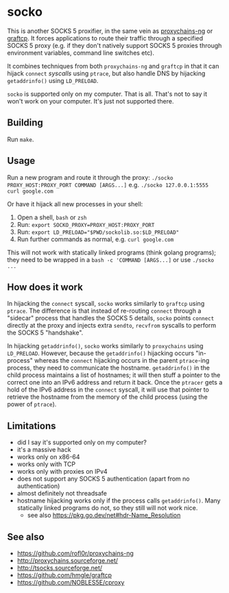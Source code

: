 # socko

This is another SOCKS 5 proxifier, in the same vein as
[proxychains-ng](https://github.com/rofl0r/proxychains-ng/) or
[graftcp](https://github.com/hmgle/graftcp).
It forces applications to route their traffic through a specified SOCKS 5 proxy
(e.g. if they don't natively support SOCKS 5 proxies through environment variables, command line switches etc).

It combines techniques from both `proxychains-ng` and `graftcp`
in that it can hijack `connect` *syscalls* using `ptrace`,
but also handle DNS by hijacking `getaddrinfo()` using `LD_PRELOAD`.

`socko` is supported only on my computer. That is all.
That's not to say it won't work on your computer. It's just not supported there.

## Building

Run `make`.

## Usage

Run a new program and route it through the proxy: `./socko PROXY_HOST:PROXY_PORT COMMAND [ARGS...]`
e.g. `./socko 127.0.0.1:5555 curl google.com`

Or have it hijack all new processes in your shell:
1. Open a shell, `bash` or `zsh`
1. Run: `export SOCKO_PROXY=PROXY_HOST:PROXY_PORT`
1. Run: `export LD_PRELOAD="$PWD/sockolib.so:$LD_PRELOAD"`
1. Run further commands as normal, e.g. `curl google.com`

This will not work with statically linked programs (think golang programs);
they need to be wrapped in a `bash -c 'COMMAND [ARGS...]` or use `./socko ...`

## How does it work

In hijacking the `connect` syscall, `socko` works similarly to `graftcp` using `ptrace`.
The difference is that instead of re-routing `connect` through a "sidecar" process that handles the SOCKS 5 details,
`socko` points `connect` directly at the proxy and injects extra `sendto`, `recvfrom`
syscalls to perform the SOCKS 5 "handshake".

In hijacking `getaddrinfo()`, `socko` works similarly to `proxychains` using `LD_PRELOAD`.
However, because the `getaddrinfo()` hijacking occurs "in-process" whereas the `connect` hijacking occurs
in the parent `ptrace`-ing process, they need to communicate the hostname.
`getaddrinfo()` in the child process maintains a list of hostnames;
it will then stuff a pointer to the correct one into an IPv6 address and return it back.
Once the `ptracer` gets a hold of the IPv6 address in the `connect` syscall,
it will use that pointer to retrieve the hostname from the memory of the child process (using the power of `ptrace`).

## Limitations

* did I say it's supported only on my computer?
* it's a massive hack
* works only on x86-64
* works only with TCP
* works only with proxies on IPv4
* does not support any SOCKS 5 authentication (apart from no authentication)
* almost definitely not threadsafe
* hostname hijacking works only if the process calls `getaddrinfo()`.
    Many statically linked programs do not, so they still will not work nice.
    * see also <https://pkg.go.dev/net#hdr-Name_Resolution>

## See also

* <https://github.com/rofl0r/proxychains-ng>
* <http://proxychains.sourceforge.net/>
* <http://tsocks.sourceforge.net/>
* <https://github.com/hmgle/graftcp>
* <https://github.com/NOBLES5E/cproxy>
